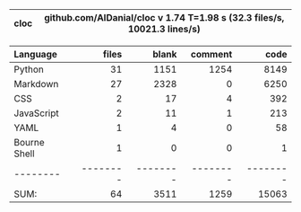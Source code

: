 cloc|github.com/AlDanial/cloc v 1.74  T=1.98 s (32.3 files/s, 10021.3 lines/s)
--- | ---

Language|files|blank|comment|code
:-------|-------:|-------:|-------:|-------:
Python|31|1151|1254|8149
Markdown|27|2328|0|6250
CSS|2|17|4|392
JavaScript|2|11|1|213
YAML|1|4|0|58
Bourne Shell|1|0|0|1
--------|--------|--------|--------|--------
SUM:|64|3511|1259|15063
